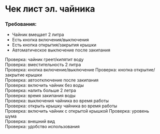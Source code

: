 # Чек лист эл. чайника
### Требования: 
- Чайник вмещает 2 литра   
- Есть кнопка включения/выключения   
- Есть кнопка открытия/закрытия крышки   
- Автоматическое выключение после закипания   

Проверка: чайник греет/кипятит воду   
Проверка: вместительность 2 литра   
Проверка: кнопка включение/выключение
Проверка: кнопка открытие/закрытие крышки    
Проверка: автоотключение после закипания   
Проверка: включить чайник без воды   
Проверка: налить больше 2 летра    
Проверка: время закипания воды    
Проверка: выключения чайника во время работы    
Проверка: открыть крышку чайника во время работы   
Проверка: включить чайник с открытой крышкой 
Проверка: уровень шума   
Проверка: внешний вид   
Проверка: удобство использования   
